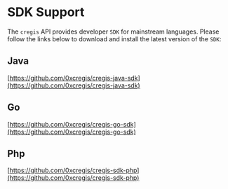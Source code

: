 # SDK Support

The `cregis` API provides developer `SDK` for mainstream languages. Please follow the links below to download and install the latest version of the `SDK`:

## Java

[https://github.com/0xcregis/cregis-java-sdk](https://github.com/0xcregis/cregis-java-sdk)

## Go

[https://github.com/0xcregis/cregis-go-sdk](https://github.com/0xcregis/cregis-go-sdk)

## Php

[https://github.com/0xcregis/cregis-sdk-php](https://github.com/0xcregis/cregis-sdk-php)

